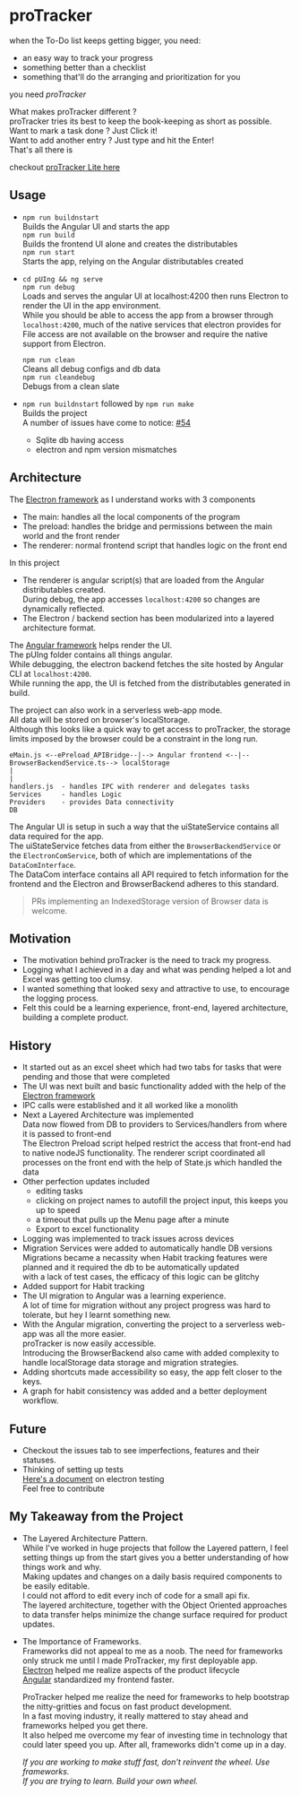 # proTracker

when the To-Do list keeps getting bigger, you need:

* an easy way to track your progress
* something better than a checklist
* something that'll do the arranging and prioritization for you

you need _proTracker_  

What makes proTracker different ?  
proTracker tries its best to keep the book-keeping as short as possible.  
Want to mark a task done ? Just Click it!  
Want to add another entry ? Just type and hit the Enter!  
That's all there is

checkout [proTracker Lite here](https://madhaven.github.io/proTracker/)  

## Usage

* `npm run buildnstart`  
  Builds the Angular UI and starts the app  
  `npm run build`  
  Builds the frontend UI alone and creates the distributables  
  `npm run start`  
  Starts the app, relying on the Angular distributables created  
* `cd pUIng && ng serve`  
  `npm run debug`  
  Loads and serves the angular UI at localhost:4200 then runs Electron to render the UI in the app environment.  
  While you should be able to access the app from a browser through `localhost:4200`, much of the native services that electron provides for File access are not available on the browser and require the native support from Electron.  
  
  `npm run clean`  
  Cleans all debug configs and db data  
  `npm run cleandebug`  
  Debugs from a clean slate  
* `npm run buildnstart` followed by `npm run make`  
  Builds the project  
  A number of issues have come to notice: [#54](https://github.com/madhaven/proTracker/issues/54)  
  * Sqlite db having access  
  * electron and npm version mismatches  

## Architecture

The [Electron framework](https://www.electronjs.org/) as I understand works with 3 components  

* The main: handles all the local components of the program  
* The preload: handles the bridge and permissions between the main world and the front render
* The renderer: normal frontend script that handles logic on the front end

In this project

* The renderer is angular script(s) that are loaded from the Angular distributables created.  
  During debug, the app accesses `localhost:4200` so changes are dynamically reflected.
* The Electron / backend section has been modularized into a layered architecture format.

The [Angular framework](https://angular.io/) helps render the UI.  
The pUIng folder contains all things angular.  
While debugging, the electron backend fetches the site hosted by Angular CLI at `localhost:4200`.  
While running the app, the UI is fetched from the distributables generated in build.  

The project can also work in a serverless web-app mode.  
All data will be stored on browser's localStorage.  
Although this looks like a quick way to get access to proTracker, the storage limits imposed by the browser could be a constraint in the long run.  

```text
eMain.js <--ePreload_APIBridge--|--> Angular frontend <--|--BrowserBackendService.ts--> localStorage
|
|
handlers.js  - handles IPC with renderer and delegates tasks
Services     - handles Logic
Providers    - provides Data connectivity
DB
```

The Angular UI is setup in such a way that the uiStateService contains all data required for the app.  
The uiStateService fetches data from either the `BrowserBackendService` or the `ElectronComService`, both of which are implementations of the `DataComInterface`.  
The DataCom interface contains all API required to fetch information for the frontend and the Electron and BrowserBackend adheres to this standard.
> PRs implementing an IndexedStorage version of Browser data is welcome.  

## Motivation

* The motivation behind proTracker is the need to track my progress.  
* Logging what I achieved in a day and what was pending helped a lot and Excel was getting too clumsy.  
* I wanted something that looked sexy and attractive to use, to encourage the logging process.  
* Felt this could be a learning experience, front-end, layered architecture, building a complete product.  

## History

* It started out as an excel sheet which had two tabs for tasks that were pending and those that were completed  
* The UI was next built and basic functionality added with the help of the [Electron framework](https://www.electronjs.org/)  
* IPC calls were established and it all worked like a monolith
* Next a Layered Architecture was implemented  
  Data now flowed from DB to providers to Services/handlers from where it is passed to front-end  
  The Electron Preload script helped restrict the access that front-end had to native nodeJS functionality.
  The renderer script coordinated all processes on the front end with the help of State.js which handled the data  
* Other perfection updates included
  * editing tasks
  * clicking on project names to autofill the project input, this keeps you up to speed
  * a timeout that pulls up the Menu page after a minute
  * Export to excel functionality
* Logging was implemented to track issues across devices  
* Migration Services were added to automatically handle DB versions  
  Migrations became a necassity when Habit tracking features were planned and it required the db to be automatically updated  
  with a lack of test cases, the efficacy of this logic can be glitchy  
* Added support for Habit tracking
* The UI migration to Angular was a learning experience.  
  A lot of time for migration without any project progress was hard to tolerate, but hey I learnt something new.
* With the Angular migration, converting the project to a serverless web-app was all the more easier.  
  proTracker is now easily accessible.  
  Introducing the BrowserBackend also came with added complexity to handle localStorage data storage and migration strategies.  
* Adding shortcuts made accessibility so easy, the app felt closer to the keys.  
* A graph for habit consistency was added and a better deployment workflow.  

## Future

* Checkout the issues tab to see imperfections, features and their statuses.  
* Thinking of setting up tests  
  [Here's a document](https://www.electronjs.org/docs/latest/tutorial/automated-testing) on electron testing  
  Feel free to contribute

## My Takeaway from the Project

* The Layered Architecture Pattern.  
  While I've worked in huge projects that follow the Layered pattern, I feel setting things up from the start gives you a better understanding of how things work and why.  
  Making updates and changes on a daily basis required components to be easily editable.  
  I could not afford to edit every inch of code for a small api fix.  
  The layered architecture, together with the Object Oriented approaches to data transfer helps minimize the change surface required for product updates.  
* The Importance of Frameworks.  
  Frameworks did not appeal to me as a noob.
  The need for frameworks only struck me until I made ProTracker, my first deployable app.  
  [Electron](https://www.electronjs.org/) helped me realize aspects of the product lifecycle  
  [Angular](https://angular.io/) standardized my frontend faster.

  ProTracker helped me realize the need for frameworks to help bootstrap the nitty-gritties and focus on fast product development.  
  In a fast moving industry, it really mattered to stay ahead and frameworks helped you get there.  
  It also helped me overcome my fear of investing time in technology that could later speed you up. After all, frameworks didn't come up in a day.  

  _If you are working to make stuff fast, don't reinvent the wheel. Use frameworks._  
  _If you are trying to learn. Build your own wheel._
